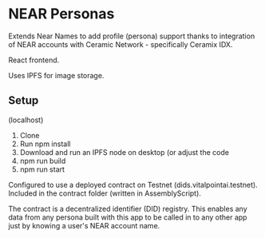 # NEAR Personas

Extends Near Names to add profile (persona) support thanks to integration of NEAR accounts with Ceramic Network - specifically Ceramix IDX.

React frontend.

Uses IPFS for image storage.

## Setup

(localhost)
1. Clone
2. Run npm install
3. Download and run an IPFS node on desktop (or adjust the code
4. npm run build
5. npm run start

Configured to use a deployed contract on Testnet (dids.vitalpointai.testnet).  Included in the contract folder (written in AssemblyScript).

The contract is a decentralized identifier (DID) registry.  This enables any data from any persona built with this app to be called in to any other app just by knowing a user's NEAR account name.
